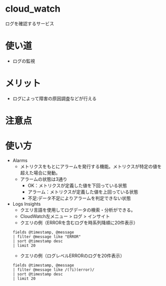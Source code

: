 # cloud_watch
ログを確認するサービス
# 使い道
* ログの監視
# メリット
* ログによって障害の原因調査などが行える
# 注意点
# 使い方
* Alarms
    * メトリクスをもとにアラームを発行する機能。メトリクスが特定の値を超えた場合に発動。
    * アラームの状態は3通り
        * OK：メトリクスが定義した値を下回っている状態
        * アラーム：メトリクスが定義した値を上回っている状態
        * 不足:データ不足によりアラームを判定できない状態
* Logs Insights
    * クエリ言語を使用してログデータの検索・分析ができる。
    * CloudWatch左メニュー > ログ > インサイト
    * クエリの例（ERRORを含むログを時系列降順に20件表示）
    ```
    fields @timestamp, @message
    | filter @message like "ERROR"
    | sort @timestamp desc
    | limit 20
    ```
    * クエリの例（ログレベルERRORのログを20件表示）
    ```
    fields @timestamp, @message
    | filter @message like /(?i)(error)/
    | sort @timestamp desc
    | limit 20
    ```